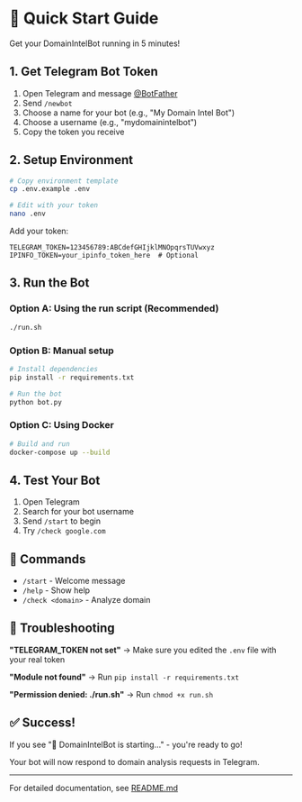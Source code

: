 # 🚀 Quick Start Guide

Get your DomainIntelBot running in 5 minutes!

## 1. Get Telegram Bot Token

1. Open Telegram and message [@BotFather](https://t.me/botfather)
2. Send `/newbot`
3. Choose a name for your bot (e.g., "My Domain Intel Bot")
4. Choose a username (e.g., "mydomainintelbot")
5. Copy the token you receive

## 2. Setup Environment

```bash
# Copy environment template
cp .env.example .env

# Edit with your token
nano .env
```

Add your token:
```env
TELEGRAM_TOKEN=123456789:ABCdefGHIjklMNOpqrsTUVwxyz
IPINFO_TOKEN=your_ipinfo_token_here  # Optional
```

## 3. Run the Bot

### Option A: Using the run script (Recommended)
```bash
./run.sh
```

### Option B: Manual setup
```bash
# Install dependencies
pip install -r requirements.txt

# Run the bot
python bot.py
```

### Option C: Using Docker
```bash
# Build and run
docker-compose up --build
```

## 4. Test Your Bot

1. Open Telegram
2. Search for your bot username
3. Send `/start` to begin
4. Try `/check google.com`

## 🎯 Commands

- `/start` - Welcome message
- `/help` - Show help  
- `/check <domain>` - Analyze domain

## 🔧 Troubleshooting

**"TELEGRAM_TOKEN not set"**
→ Make sure you edited the `.env` file with your real token

**"Module not found"**
→ Run `pip install -r requirements.txt`

**"Permission denied: ./run.sh"**
→ Run `chmod +x run.sh`

## ✅ Success!

If you see "🤖 DomainIntelBot is starting..." - you're ready to go!

Your bot will now respond to domain analysis requests in Telegram.

---

For detailed documentation, see [README.md](README.md)